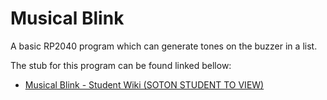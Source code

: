 
# Musical Blink
A basic RP2040 program which can generate tones on the buzzer in a list.

The stub for this program can be found linked bellow:
- [Musical Blink - Student Wiki (SOTON STUDENT TO VIEW)](https://secure.ecs.soton.ac.uk/student/wiki/w/COMP2215_2122_ejc1g20_Musical_Blink)